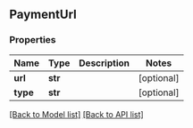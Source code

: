 ## PaymentUrl

### Properties
Name | Type | Description | Notes
------------ | ------------- | ------------- | -------------
**url** | **str** |  | [optional] 
**type** | **str** |  | [optional] 

[[Back to Model list]](#documentation-for-models) [[Back to API list]](#documentation-for-api-endpoints)


